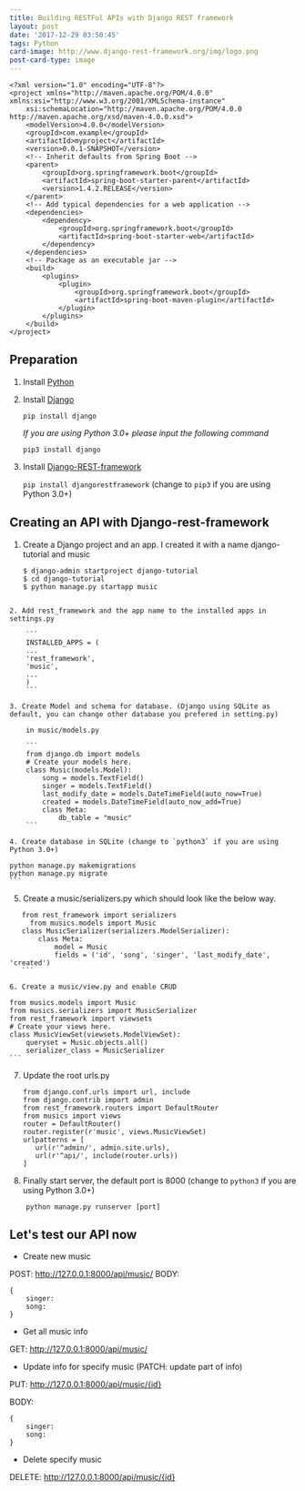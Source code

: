 ```yaml
---
title: Building RESTFul APIs with Django REST framework
layout: post
date: '2017-12-29 03:50:45'
tags: Python
card-image: http://www.django-rest-framework.org/img/logo.png
post-card-type: image
---
```



```
<?xml version="1.0" encoding="UTF-8"?>
<project xmlns="http://maven.apache.org/POM/4.0.0" xmlns:xsi="http://www.w3.org/2001/XMLSchema-instance"
    xsi:schemaLocation="http://maven.apache.org/POM/4.0.0 http://maven.apache.org/xsd/maven-4.0.0.xsd">
    <modelVersion>4.0.0</modelVersion>
    <groupId>com.example</groupId>
    <artifactId>myproject</artifactId>
    <version>0.0.1-SNAPSHOT</version>
    <!-- Inherit defaults from Spring Boot -->
    <parent>
        <groupId>org.springframework.boot</groupId>
        <artifactId>spring-boot-starter-parent</artifactId>
        <version>1.4.2.RELEASE</version>
    </parent>
    <!-- Add typical dependencies for a web application -->
    <dependencies>
        <dependency>
            <groupId>org.springframework.boot</groupId>
            <artifactId>spring-boot-starter-web</artifactId>
        </dependency>
    </dependencies>
    <!-- Package as an executable jar -->
    <build>
        <plugins>
            <plugin>
                <groupId>org.springframework.boot</groupId>
                <artifactId>spring-boot-maven-plugin</artifactId>
            </plugin>
        </plugins>
    </build>
</project>
```

## Preparation 
1. Install [Python](https://www.python.org/downloads/)
2. Install  [Django](https://github.com/django/django)

	`pip install django`
    
	*If you are using Python 3.0+ please input the following command*
	
    `pip3 install django`
3. Install [Django-REST-framework](http://www.django-rest-framework.org/)
	
    `pip install djangorestframework` (change to `pip3` if you are using Python 3.0+)
    
## Creating an API with Django-rest-framework

1. Create a Django project and an app. I created it with a name django-tutorial and music
	
	```
    $ django-admin startproject django-tutorial	
    $ cd django-tutorial
    $ python manage.py startapp music
```

2. Add rest_framework and the app name to the installed apps in settings.py
	
	```
    INSTALLED_APPS = (
    ...
    'rest_framework',
    'music',
    ...
    )
	```
	
3. Create Model and schema for database. (Django using SQLite as default, you can change other database you prefered in setting.py)

    in music/models.py
		
    ```
    from django.db import models
    # Create your models here.
    class Music(models.Model):
        song = models.TextField()
        singer = models.TextField()
        last_modify_date = models.DateTimeField(auto_now=True)
        created = models.DateTimeField(auto_now_add=True)
        class Meta:
            db_table = "music"
    ```
 
4. Create database in SQLite (change to `python3` if you are using Python 3.0+)

```
    python manage.py makemigrations
    python manage.py migrate
    ```
		
5. Create a music/serializers.py which should look like the below way.
 
 ```
    from rest_framework import serializers
	  from musics.models import Music
    class MusicSerializer(serializers.ModelSerializer):
        class Meta:
            model = Music
            fields = ('id', 'song', 'singer', 'last_modify_date', 'created')
    ```
		
6. Create a music/view.py and enable CRUD

```
    from musics.models import Music
    from musics.serializers import MusicSerializer
    from rest_framework import viewsets
    # Create your views here.
    class MusicViewSet(viewsets.ModelViewSet):
        queryset = Music.objects.all()
        serializer_class = MusicSerializer
    ```
		
7. Update the root urls.py
   
	 ```
    from django.conf.urls import url, include
    from django.contrib import admin
    from rest_framework.routers import DefaultRouter
    from musics import views
    router = DefaultRouter()
    router.register(r'music', views.MusicViewSet)
    urlpatterns = [
        url(r'^admin/', admin.site.urls),
        url(r'^api/', include(router.urls))
    ]
    ```
		
8. Finally start server, the default port is 8000 (change to `python3` if you are using Python 3.0+)
 
```
    python manage.py runserver [port]
 ```

## Let's test our API now
* Create new music

POST: http://127.0.0.1:8000/api/music/
BODY: 
``` 
{
    singer:
    song: 
}
```

* Get all music info

GET: http://127.0.0.1:8000/api/music/

* Update info for specify music (PATCH: update part of info)

PUT: http://127.0.0.1:8000/api/music/{id}

BODY: 
``` 
{
    singer:
    song: 
}
```

* Delete specify music

DELETE: http://127.0.0.1:8000/api/music/{id}